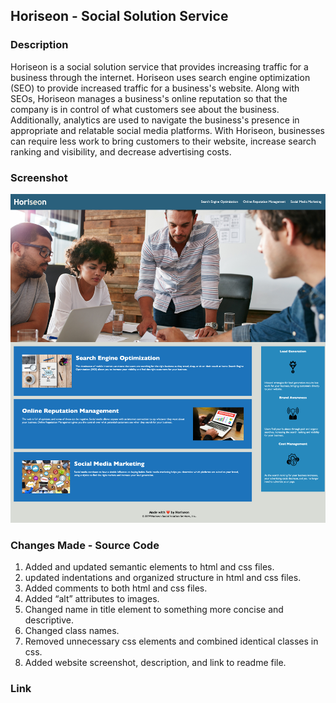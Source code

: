 ## Horiseon - Social Solution Service

### Description
Horiseon is a social solution service that provides increasing traffic for a business through the internet. Horiseon uses search engine optimization (SEO) to provide increased traffic for a business's website. Along with SEOs, Horiseon manages a business's online reputation so that the company is in control of what customers see about the business. Additionally, analytics are used to navigate the business's presence in appropriate and relatable social media platforms. With Horiseon, businesses can require less work to bring customers to their website, increase search ranking and visibility, and decrease advertising costs.

### Screenshot

![website screenshot](https://raw.githubusercontent.com/inesr19/Horiseon_website/main/assets/images/horiseon-website.png)

### Changes Made - Source Code
1. Added and updated semantic elements to html and css files.
2. updated indentations and organized structure in html and css files.
3. Added comments to both html and css files.
4. Added “alt” attributes to images.
5. Changed name in title element to something more concise and descriptive.
6. Changed class names.
7. Removed unnecessary css elements and combined identical classes in css.
8. Added website screenshot, description, and link to readme file.

### Link